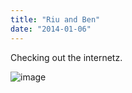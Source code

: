 ```yaml
---
title: "Riu and Ben"
date: "2014-01-06"
---
```


Checking out the internetz.

![image](images/tumblr_inline_myruevb0Sw1qlj3bd.jpg)
